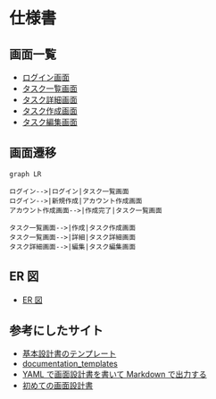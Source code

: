# 仕様書

## 画面一覧

- [ログイン画面](./screen_desgin/login_screen.md)
- [タスク一覧画面](./screen_desgin/task_list_screen.md)
- [タスク詳細画面](./screen_desgin/task_detail_screen.md)
- [タスク作成画面](./screen_desgin/task_create_screen.md)
- [タスク編集画面](./screen_desgin/task_edit_screen.md)

## 画面遷移

```mermaid
graph LR

ログイン-->|ログイン|タスク一覧画面
ログイン-->|新規作成|アカウント作成画面
アカウント作成画面-->|作成完了|タスク一覧画面

タスク一覧画面-->|作成|タスク作成画面
タスク一覧画面-->|詳細|タスク詳細画面
タスク詳細画面-->|編集|タスク編集画面

```

## ER 図

- [ER 図](./er.md)

## 参考にしたサイト

- [基本設計書のテンプレート](https://note.com/optimal_sdw_com/n/ndfa3af81043f#90p6b)
- [documentation_templates](https://github.com/Foo-x/documentation_templates?tab=readme-ov-file)
- [YAML で画面設計書を書いて Markdown で出力する](https://qiita.com/endk/items/2ae6ab257f0ad42a3bd8)
- [初めての画面設計書](https://note.com/xytam/n/n795be7e53640)
